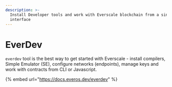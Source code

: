 ```yaml
---
description: >-
  Install Developer tools and work with Everscale blockchain from a single
  interface
---
```


# EverDev

`everdev` tool is the best way to get started with Everscale - install compilers, Simple Emulator (SE), configure networks (endpoints), manage keys and work with contracts from CLI or Javascript.

{% embed url="https://docs.everos.dev/everdev" %}
